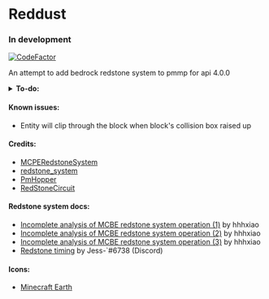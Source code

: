 # Reddust
### In development 
[![CodeFactor](https://www.codefactor.io/repository/github/ntt1906/reddust/badge)](https://www.codefactor.io/repository/github/ntt1906/reddust)

An attempt to add bedrock redstone system to pmmp for api 4.0.0

<details> 
	<summary><strong>To-do:</strong></summary>
  
- Redstone component: :x:
  - [x] Hopper
  - [x] Composter
  - [ ] Observer
  - [ ] Redstone Wire / Redstone Dust
  - [ ] Redstone Torch
  - [ ] Redstone Comparator
  - [ ] Redstone Repeater
  - [ ] Daylight Sensor
  - [ ] Dropper
  - [ ] Dispenser
  - [ ] Target block
  - [ ] Piston
  - [ ] Sticky Piston
  - [ ] Note block
  - [ ] Juke block
  - [ ] Lantern
- Redstone Circuit: :x:
  - [ ] Circuit System
  - [ ] Circuit Handler
  - [ ] Circuit point
  - [ ] Circuit List
- Wiki pages and documents: :x:
- ?
</details>

#### Known issues:
- Entity will clip through the block when block's collision box raised up

#### Credits:

- [MCPERedstoneSystem](https://github.com/hhhxiao/MCBERedstoneSystem)
- [redstone_system](https://github.com/Earthcomputer/redstone_system)
- [PmHopper](https://github.com/Muqsit/PMHopper)
- [RedStoneCircuit](https://github.com/tedo0627/RedstoneCircuit_PMMP-Plugin)

#### Redstone system docs:
- [Incomplete analysis of MCBE redstone system operation (1)](https://github.com/NTT1906/Reddust/wiki/Incomplete-analysis-of-MCBE-redstone-system-operation-(1)) by hhhxiao
- [Incomplete analysis of MCBE redstone system operation (2)](https://github.com/NTT1906/Reddust/wiki/Incomplete-analysis-of-MCBE-redstone-system-operation-(2)) by hhhxiao
- [Incomplete analysis of MCBE redstone system operation (3)](https://github.com/NTT1906/Reddust/wiki/Incomplete-analysis-of-MCBE-redstone-system-operation-(3))  by hhhxiao 
- [Redstone timing](https://docs.google.com/document/d/1vUvBWUIS_2iL5SK3T3lhHBZZlrWIxHNRyAt1Cf92LA8/edit?usp=drivesdk) by Jess-`#6738 (Discord)

#### Icons:
- [Minecraft Earth](https://minecraft-earth.fandom.com/wiki/Redstone_Dust)
